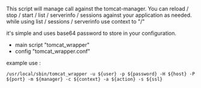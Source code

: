 This script will manage call against the tomcat-manager.
You can reload / stop / start / list / serverinfo / sessions against your application as needed.
while using list / sessions / serverinfo use context to "/"

it's simple and uses base64 password to store in your configuration.

- main script "tomcat_wrapper"
- config "tomcat_wrapper.conf"

example use :

`/usr/local/sbin/tomcat_wrapper -u ${user} -p ${password} -H ${host} -P ${port} -m ${manager} -c ${context} -a ${action} -s ${ssl}`
